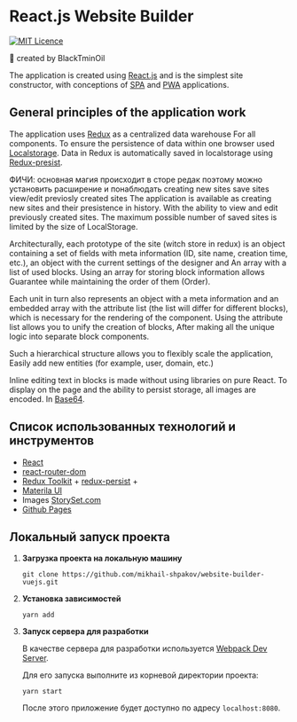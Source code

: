 # React.js Website Builder
[![MIT Licence](https://badges.frapsoft.com/os/mit/mit.svg?v=103)](https://opensource.org/licenses/mit-license.php)

:black_heart: created by BlackTminOil
 
The application is created using [React.js](https://vuejs.org/)
and is the simplest site constructor, with conceptions of
[SPA](https://wikipedia.org/wiki/%D0%9E%D0%B4%D0%BD%D0%BE%D1%81%D1%82%D1%80%D0%B0%D0)
and [PWA](https://web.dev/progressive-web-appsis/) applications. 

## <a name="architecture"></a>General principles of the application work

The application uses [Redux](https://vuex.vuejs.org/) as a centralized data warehouse
For all components. To ensure the persistence of data within one browser used
[Localstorage](https://developer.mozilla.org/ru/docs/web/api/window/localstorage).
Data in Redux is automatically saved in localstorage using
[Redux-presist](https://github.com/robinvdvleten/vuex-persistedstate).

ФИЧИ: основная магия происходит в сторе редак поэтому можно установить расширение и понаблюдать
  creating new sites
  save sites
  view/edit previosly created sites
The application is available as creating new sites and their presistence in history.
With the ability to view and edit previously created sites.
The maximum possible number of saved sites is limited by the size of LocalStorage.

Architecturally, each prototype of the site (witch store in redux) is an object containing a set of fields
with meta information (ID, site name, creation time, etc.), an object with the current settings of the designer and
An array with a list of used blocks. Using an array for storing block information allows
Guarantee while maintaining the order of them (Order).

Each unit in turn also represents an object with a meta information
and an embedded array with the attribute list (the list will differ for different blocks),
which is necessary for the rendering of the component.
Using the attribute list allows you to unify the creation of blocks,
After making all the unique logic into separate block components.

Such a hierarchical structure allows you to flexibly scale the application,
Easily add new entities (for example, user, domain, etc.)

Inline editing text in blocks is made without using libraries on pure React.
To display on the page and the ability to persist storage, all images are encoded.
In [Base64](https://ru.wikipedia.org/wiki/base64).

## <a name="tools"></a>Список использованных технологий и инструментов

- [React](https://Reactjs.org/)
- [react-router-dom](https://router.Reactjs.org/)
- [Redux Toolkit](https://Reactx.Reactjs.org/) +
[redux-persist](https://github.com/robinvdvleuten/Reactx-persistedstate) +
- [Materila UI](https://pugjs.org/api/getting-started.html)
- Images [StorySet.com](https://storyset.com/web)
- [Github Pages](https://pages.github.com/)

## <a name="dev"></a>Локальный запуск проекта

1. **Загрузка проекта на локальную машину**

    ```
    git clone https://github.com/mikhail-shpakov/website-builder-vuejs.git
    ```

2. **Установка зависимостей**

    ```
    yarn add
    ```

3. **Запуск сервера для разработки**

    В качестве сервера для разработки используется
    [Webpack Dev Server](https://github.com/webpack/webpack-dev-server).

    Для его запуска выполните из корневой директории проекта:

    ```
    yarn start
   ```

    После этого приложение будет доступно по адресу `localhost:8080`.
